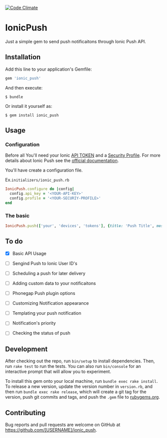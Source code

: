 [![Code Climate](https://codeclimate.com/github/kidush/ionic_push/badges/gpa.svg)](https://codeclimate.com/github/kidush/ionic_push)
# IonicPush

Just a simple gem to send push notificaitons through Ionic Push API.

## Installation

Add this line to your application's Gemfile:

```ruby
gem 'ionic_push'
```

And then execute:

    $ bundle

Or install it yourself as:

    $ gem install ionic_push

## Usage

### Configuration

Before all You'll need your Ionic [API TOKEN](http://docs.ionic.io/v2.0.0-beta/docs/api-getting-started#section-authentication) and a [Security Profile](http://docs.ionic.io/v2.0.0-beta/docs/security-profiles). For more details about Ionic Push see the [official documentation](http://docs.ionic.io/docs/push-sending-push).

You'll have create a configuration file.

Ex.`initializers/ionic_push.rb`
```ruby
IonicPush.configure do |config|
  config.api_key = '<YOUR-API-KEY>'
  config.profile = '<YOUR-SECURIY-PROFILE>'
end
```

### The basic

```ruby
IonicPush.push(['your', 'devices', 'tokens'], {title: 'Push Title', message: 'Push Message'})
```


## To do

- [x] Basic API Usage
- [ ] Sengind Push to Ionic User ID's
- [ ] Scheduling a push for later delivery
- [ ] Adding custom data to your notificaitons
- [ ] Phonegap Push plugin options
- [ ] Customizing Notification appearance
- [ ] Templating your push notification
- [ ] Notification's priority
- [ ] Checking the status of push


## Development

After checking out the repo, run `bin/setup` to install dependencies. Then, run `rake test` to run the tests. You can also run `bin/console` for an interactive prompt that will allow you to experiment.

To install this gem onto your local machine, run `bundle exec rake install`. To release a new version, update the version number in `version.rb`, and then run `bundle exec rake release`, which will create a git tag for the version, push git commits and tags, and push the `.gem` file to [rubygems.org](https://rubygems.org).

## Contributing

Bug reports and pull requests are welcome on GitHub at https://github.com/[USERNAME]/ionic_push.

